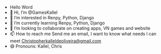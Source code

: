 - Hello Word
- 👋 Hi, I’m @GamesKallel
- 👀 I’m interested in Renpy, Python, Django
- 🌱 I’m currently learning Renpy, Python, Django 
- 💞️ I’m looking to collaborate on creating apps, VN games and website
- 📫 How to reach me Send me an email, I want to know what needs I can meet Christopherkalleldeoliveira@gmail.com
- 😄 Pronouns: Kallel, Chris



